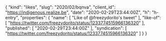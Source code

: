 {
  "kind": "likes",
  "slug": "2020/02/bqnva",
  "client_id": "https://indigenous.realize.be",
  "date": "2020-02-29T23:44:00Z",
  "h": "h-entry",
  "properties": {
    "name": [
      "Like of @freezydorito's tweet"
    ],
    "like-of": [
      "https://twitter.com/freezydorito/status/1233774515966136320"
    ],
    "published": [
      "2020-02-29T23:44:00Z"
    ],
    "syndication": [
      "https://twitter.com/freezydorito/status/1233774515966136320"
    ]
  }
}
